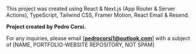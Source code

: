 This project was created using React & Next.js (App Router & Server Actions), TypeScript, Tailwind CSS, Framer Motion, React Email & Resend.

**Project created by Pedro Corsi.**

For any inquiries, please email [**pedrocorsi1@outlook.com**] with a subject of [NAME, PORTFOLIO-WEBSITE REPOSITORY, NOT SPAM]
